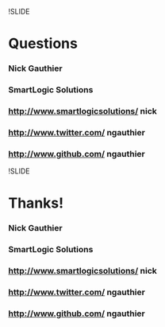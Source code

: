 !SLIDE
# Questions

### Nick Gauthier
### SmartLogic Solutions

### http://www.smartlogicsolutions/ **nick**
### http://www.twitter.com/ **ngauthier**
### http://www.github.com/ **ngauthier**

!SLIDE
# Thanks!

### Nick Gauthier
### SmartLogic Solutions

### http://www.smartlogicsolutions/ **nick**
### http://www.twitter.com/ **ngauthier**
### http://www.github.com/ **ngauthier**
